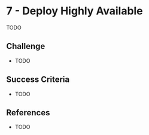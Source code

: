# 7 - Deploy Highly Available

TODO

## Challenge
  - TODO

## Success Criteria
  - TODO

## References
  - TODO